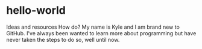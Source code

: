 # hello-world
Ideas and resources
How do? My name is Kyle and I am brand new to GitHub. I've always been wanted to learn more about programming but have never taken the steps to do so, well until now. 
